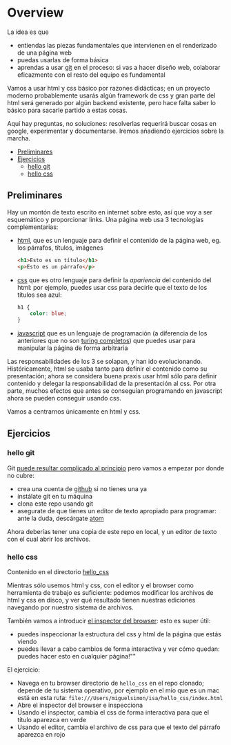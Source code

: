 # Overview

La idea es que
* entiendas las piezas fundamentales que intervienen en el renderizado de una página web
* puedas usarlas de forma básica
* aprendas a usar [git](https://git-scm.com/) en el proceso: si vas a hacer diseño web, colaborar eficazmente con el resto del equipo es fundamental

Vamos a usar html y css básico por razones didácticas; en un proyecto moderno probablemente usarás algún framework de css y gran parte del html será generado por algún backend existente, pero hace falta saber lo básico para sacarle partido a estas cosas.

Aquí hay preguntas, no soluciones: resolverlas requerirá buscar cosas en google, experimentar y documentarse. Iremos añadiendo ejercicios sobre la marcha.

* [Preliminares](#preliminares)
* [Ejercicios](#ejercicios)
  * [hello git](#hello-git)
  * [hello css](#hello-css)

## Preliminares

Hay un montón de texto escrito en internet sobre esto, así que voy a ser esquemático y proporcionar links. Una página web usa 3 tecnologías complementarias:

* [html](https://en.wikipedia.org/wiki/HTML), que es un lenguaje para definir el contenido de la página web, eg. los párrafos, títulos, imágenes
  ```html
  <h1>Esto es un título</h1>
  <p>Esto es un párrafo</p>
  ```

* [css](https://en.wikipedia.org/wiki/Cascading_Style_Sheets) que es otro lenguaje para definir la *apariencia* del contenido del html: por ejemplo, puedes usar css para decirle que el texto de los títulos sea azul:
  ```css
  h1 {
      color: blue;
  }
  ```
* [javascript](https://en.wikipedia.org/wiki/JavaScript) que es un lenguaje de programación (a diferencia de los anteriores que no son [turing completos](https://en.wikipedia.org/wiki/Turing_completeness)) que puedes usar para manipular la página de forma arbitraria

Las responsabilidades de los 3 se solapan, y han ido evolucionando. Históricamente, html se usaba tanto para definir el contenido como su presentación; ahora se considera buena praxis usar html sólo para definir contenido y delegar la responsabilidad de la presentación al css. Por otra parte, muchos efectos que antes se conseguían programando en javascript ahora se pueden conseguir usando css.

Vamos a centrarnos únicamente en html y css.

## Ejercicios

### hello git

Git [puede resultar complicado al principio](https://xkcd.com/1597/) pero vamos a empezar por donde no cubre:
* crea una cuenta de [github](https://github.com/) si no tienes una ya
* instálate git en tu máquina
* clona este repo usando git
* asegurate de que tienes un editor de texto apropiado para programar: ante la duda, descárgate [atom](https://atom.io/)

Ahora deberías tener una copia de este repo en local, y un editor de texto con el cual abrir los archivos.

### hello css

Contenido en el directorio [hello_css](hello_css)

Mientras sólo usemos html y css, con el editor y el browser como herramienta de trabajo es suficiente: podemos modificar los archivos de html y css en disco, y ver qué resultado tienen nuestras ediciones navegando por nuestro sistema de archivos.

También vamos a introducir [el inspector del browser](https://developers.google.com/web/tools/chrome-devtools?hl=es): esto es super útil:
* puedes inspeccionar la estructura del css y html de la página que estás viendo
* puedes llevar a cabo cambios de forma interactiva y ver cómo quedan: puedes hacer esto en cualquier página!""

El ejercicio:
* Navega en tu browser directorio de `hello_css` en el repo clonado; depende de tu sistema operativo, por ejemplo en el mío que es un mac está en esta ruta: `file:///Users/miguelsimon/isa/hello_css/index.html`
* Abre el inspector del browser e inspecciona
* Usando el inspector, cambia el css de forma interactiva para que el título aparezca en verde
* Usando el editor, cambia el archivo de css para que el texto del párrafo aparezca en rojo
